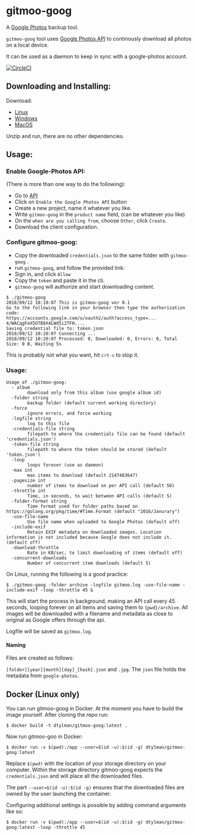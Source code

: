 # gitmoo-goog

A [Google Photos](http://photos.google.com/) backup tool.

`gitmoo-goog` tool uses [Google Photos API](https://developers.google.com/photos/library/guides/get-started#enable-the-api) to continously download all photos on a local device.

It can be used as a daemon to keep in sync with a google-photos account.

[![CircleCI](https://circleci.com/gh/dtylman/gitmoo-goog.svg?style=svg)](https://circleci.com/gh/dtylman/gitmoo-goog)

## Downloading and Installing:

Download:
* [Linux](https://github.com/dtylman/gitmoo-goog/releases/download/0.21/gitmoo-goog.bz2) 
* [Windows](https://github.com/dtylman/gitmoo-goog/releases/download/0.21/gitmoo-goog.zip)
* [MacOS](https://github.com/dtylman/gitmoo-goog/releases/download/0.21/gitmoo-goog.gz)

Unzip and run, there are no other dependencies.

## Usage:

### Enable Google-Photos API:

(There is more than one way to do the following):
* Go to [API](https://developers.google.com/photos/library/guides/get-started#enable-the-api)
* Click on `Enable the Google Photos API` button
* Create a new project, name it whatever you like.
* Write `gitmoo-goog` in the `product name` field, (can be whatever you like)
* On the `when are you calling from`, choose `Other`, click `Create`.
* Download the client configuration.

### Configure gitmoo-goog:

* Copy the downloaded `credentials.json` to the same folder with `gitmoo-goog` .
* run `gitmoo-goog`, and follow the provided link:
* Sign in, and click `Allow`
* Copy the `token` and paste it in the cli.
* `gitmoo-goog` will authorize and start downloading content. 
```
$ ./gitmoo-goog
2018/09/12 10:18:07 This is gitmoo-goog ver 0.1
Go to the following link in your browser then type the authorization code:
https://accounts.google.com/o/oauth2/auth?access_type=...
4/WACqgFeX5OTB8X4LWd5i2TFH....
Saving credential file to: token.json
2018/09/12 10:20:07 Connecting ...
2018/09/12 10:20:07 Processed: 0, Downloaded: 0, Errors: 0, Total Size: 0 B, Waiting 5s
```


This is probably not what you want, hit `crt-c` to stop it.

### Usage:

```
Usage of ./gitmoo-goog:
  - album
        download only from this album (use google album id)
  -folder string
        backup folder (default current working directory)
  -force
        ignore errors, and force working
  -logfile string
        log to this file
  -credentials-file string
        filepath to where the credentials file can be found (default 'credentials.json')
  -token-file string
        filepath to where the token should be stored (default 'token.json')
  -loop
        loops forever (use as daemon)
  -max int
        max items to download (default 2147483647)
  -pagesize int
        number of items to download on per API call (default 50)
  -throttle int
        Time, in seconds, to wait between API calls (default 5)
  -folder-format string
        Time format used for folder paths based on https://golang.org/pkg/time/#Time.Format (default "2016/Janurary")
  -use-file-name
        Use file name when uploaded to Google Photos (default off)
  -include-exif
        Retain EXIF metadata on downloaded images. Location information is not included because Google does not include it. (default off)
  -download-throttle
        Rate in KB/sec, to limit downloading of items (default off)
  -concurrent-downloads
        Number of concurrent item downloads (default 5)
```

On Linux, running the following is a good practice:

```
$ ./gitmoo-goog -folder archive -logfile gitmoo.log -use-file-name -include-exif -loop -throttle 45 &
```

This will start the process in background, making an API call every 45 seconds, looping forever on all items and saving them to `{pwd}/archive`. All images will be downloaded with a filename and metadata as close to original as Google offers through the api.

Logfile will be saved as `gitmoo.log`.

#### Naming

Files are created as follows:

`[folder][year][month][day]_[hash].json` and `.jpg`. The `json` file holds the metadata from `google-photos`. 

## Docker (Linux only)

You can run gitmoo-goog in Docker. At the moment you have to build the image yourself. After cloning the repo run:

```
$ docker build -t dtylman/gitmoo-goog:latest .
```

Now run gitmoo-goo in Docker:

```
$ docker run -v $(pwd):/app --user=$(id -u):$(id -g) dtylman/gitmoo-goog:latest
```

Replace `$(pwd)` with the location of your storage directory on your computer.
Within the storage directory gitmoo-goog expects the `credentials.json` and will place all the downloaded files.

The part `--user=$(id -u):$(id -g)` ensures that the downloaded files are owned by the user launching the container.

Configuring additional settings is possible by adding command arguments like so:
```
$ docker run -v $(pwd):/app --user=$(id -u):$(id -g) dtylman/gitmoo-goog:latest -loop -throttle 45
```
